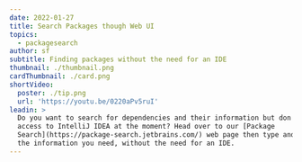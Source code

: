 ```yaml
---
date: 2022-01-27
title: Search Packages though Web UI
topics:
  - packagesearch
author: sf
subtitle: Finding packages without the need for an IDE
thumbnail: ./thumbnail.png
cardThumbnail: ./card.png
shortVideo:
  poster: ./tip.png
  url: 'https://youtu.be/0220aPv5ruI'
leadin: >
  Do you want to search for dependencies and their information but don't have
  access to IntelliJ IDEA at the moment? Head over to our [Package
  Search](https://package-search.jetbrains.com/) web page then type and search
  the information you need, without the need for an IDE.
---
```


